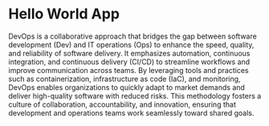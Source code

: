# Hello World App

DevOps is a collaborative approach that bridges the gap between software development (Dev) and IT operations (Ops) to enhance the speed, quality, and reliability of software delivery. It emphasizes automation, continuous integration, and continuous delivery (CI/CD) to streamline workflows and improve communication across teams. By leveraging tools and practices such as containerization, infrastructure as code (IaC), and monitoring, DevOps enables organizations to quickly adapt to market demands and deliver high-quality software with reduced risks. This methodology fosters a culture of collaboration, accountability, and innovation, ensuring that development and operations teams work seamlessly toward shared goals.
